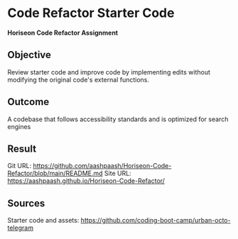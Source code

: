 # Code Refactor Starter Code
**Horiseon Code Refactor Assignment**

## Objective
Review starter code and improve code by implementing edits without modifying the original code's external functions. 

## Outcome
A codebase that follows accessibility standards and is optimized for search engines

## Result
Git URL: https://github.com/aashpaash/Horiseon-Code-Refactor/blob/main/README.md
Site URL: https://aashpaash.github.io/Horiseon-Code-Refactor/

## Sources
Starter code and assets: https://github.com/coding-boot-camp/urban-octo-telegram 
